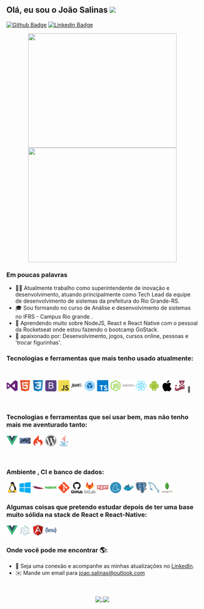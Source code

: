 ## Olá, eu sou o João Salinas <img src="https://raw.githubusercontent.com/iampavangandhi/iampavangandhi/master/gifs/Hi.gif" width="30px"></h2> 


[![Github Badge](https://img.shields.io/badge/-Github-000?style=flat-square&logo=Github&logoColor=white&link=https://github.com/fagnerpsantos)](https://github.com/JoaoSalinas)
[![Linkedin Badge](https://img.shields.io/badge/-LinkedIn-blue?style=flat-square&logo=Linkedin&logoColor=white&link=https://www.linkedin.com/in/fagnerpsantos/)](https://www.linkedin.com/in/jo%C3%A3o-pedro-salinas-machado/)


<p align="center">
  <a href="#">
    <img align="center" width="390" height="300" src="https://media.giphy.com/media/8FfwJr9MnLw7OZBCrw/source.gif" />	
  </a>

  <a href="#">
    <img align="center" width="390" height="300" src="https://media.giphy.com/media/26tn33aiTi1jkl6H6/source.gif" />	
  </a>  
</p>


### Em poucas palavras

- 👨‍💻 Atualmente trabalho como superintendente de inovação e desenvolvimento, atuando principalmente como Tech Lead da equipe de desenvolvimento de sistemas da prefeitura do Rio Grande-RS.
- :mortar_board: Sou formando no curso de Análise e desenvolvimento de sistemas no IFRS - Campus Rio grande . 
- :rocket: Aprendendo muito sobre NodeJS, React e React Native com o pessoal da Rocketseat onde estou fazendo o bootcamp  GoStack.
- 💙 apaixonado por: Desenvolvimento, jogos, cursos online, pessoas e 'trocar figurinhas'.

### Tecnologias e ferramentas que mais tenho usado atualmente:

<br>
<p align="left">

<!-- VS CODE -->
<img  width="30" height="30" src="./atuais/vscode.svg"/>

<!-- HTML -->
<img  width="30" height="30" src="./atuais/html5.svg"/>

<!-- CSS -->
<img  width="30" height="30" src="./atuais/css3.svg"/>

<!-- BOOTSTRAP -->
<img  width="30" height="30" src="./atuais/bootstrap.svg"/>

<!-- JS -->
<img  width="30" height="30" src="./atuais/js.svg"/>

<!-- BABEL -->
<img  width="30" height="30" src="./atuais/babel.svg"/>

<!-- WEBPACK -->
<img  width="30" height="30" src="./atuais/webpack.svg"/>

<!-- TS -->
<img  width="30" height="30" src="./atuais/typescript.svg"/>

<!-- NODEJS -->
<img  width="30" height="30" src="./atuais/nodejs.svg"/>

<!-- EXPRESS -->
<img  width="30" height="30" src="./atuais/express.svg"/>

<!-- REACT -->
<img  width="30" height="30" src="./atuais/react.svg"/>

<!-- ANDROID -->
<img  width="30" height="30" src="./atuais/android.svg"/>

<!-- IOS -->
<img  width="30" height="30" src="./atuais/ios.svg"/>

<!-- JEST -->
<img  width="30" height="30" src="./atuais/jest.svg"/>
<!-- STYLED COMPONENTS -->
<span width="30" height="30">💅</span>


</p><br>

### Tecnologias e ferramentas que sei usar bem, mas não tenho mais me aventurado tanto:

<p>
<!-- VUE -->
<img  width="30" height="30" src="./antigas/vue.svg"/>

<!-- PHP -->
<img  width="30" height="30" src="./antigas/php.svg"/>

<!-- CODE IGNITER -->
<img  width="30" height="30" src="./antigas/codeigniter.svg"/>

<!-- WORDPRESS -->
<img  width="30" height="30" src="./antigas/wordpress.svg"/>

<!-- JAVA  -->
<img  width="30" height="30" src="./antigas/java.svg"/>
</p><br>


### Ambiente , CI e banco de dados:

<p>
<!-- LINUX -->
<img  width="30" height="30" src="./ambienteCIeBD/linux.svg"/>

<!-- WINDOWS -->
<img  width="30" height="30" src="./ambienteCIeBD/windows.svg"/>

<!-- APACHE -->
<img  width="30" height="30" src="./ambienteCIeBD/apache.svg"/>

<!-- NGINX -->
<img  width="30" height="30" src="./ambienteCIeBD/nginx.svg"/>

<!-- GIT -->
<img  width="30" height="30" src="./ambienteCIeBD/git.svg"/>

<!-- GITHUB -->
<img  width="30" height="30" src="./ambienteCIeBD/github.svg"/>

<!-- GITLAB -->
<img  width="30" height="30" src="./ambienteCIeBD/gitlab.svg"/>

<!-- NPM -->
<img  width="30" height="30" src="./ambienteCIeBD/npm.svg"/>

<!-- YARN -->
<img  width="30" height="30" src="./ambienteCIeBD/yarn.svg"/>

<!-- DOCKER -->
<img  width="30" height="30" src="./ambienteCIeBD/docker.svg"/>

<!-- POSTGRESQL -->
<img  width="30" height="30" src="./ambienteCIeBD/postgresql.svg"/>

<!-- MYSQL -->
<img  width="30" height="30" src="./ambienteCIeBD/mysql.svg"/>

<!-- MONGODB -->
<img  width="30" height="30" src="./ambienteCIeBD/mongodb.svg"/>
</p>


### Algumas coisas que pretendo estudar depois de ter uma base muito sólida na stack de React e React-Native:

<p>
<!-- VUE -->
<img  width="30" height="30" src="./futuro/vuejs.svg"/>

<!-- ELECTRON -->
<img  width="30" height="30" src="./futuro/electron.svg"/>

<!-- Angular -->
<img  width="30" height="30" src="./futuro/angularjs.svg"/>

<!-- LESS -->
<img  width="30" height="30" src="./futuro/less.svg"/>
</p>

### Onde você pode me encontrar 🌎:

- 💼 Seja uma conexão e acompanhe as minhas atualizações no <a href="https://www.linkedin.com/in/jo%C3%A3o-pedro-salinas-machado/">LinkedIn</a>.
- :envelope: Mande um email para <a href="mailto:joao.salinas@outlook.com">joao.salinas@outlook.com</a>

<br>
<p align="center">
  <a href="https://github.com/JoaoSalinas/github-readme-stats">
    <img
      align="center"
      src="https://github-readme-stats.vercel.app/api/top-langs/?username=JoaoSalinas&layout=compact&theme=radical"
    />
  </a>
  <a href="https://github.com/JoaoSalinas/github-readme-stats">
    <img
      align="center"
      height="165"
      src="https://github-readme-stats.vercel.app/api?username=JoaoSalinas&count_private=true&show_icons=true&custom_title=Github%20Status&theme=radical"
    />
  </a>
</p>